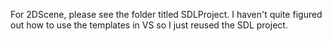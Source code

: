 For 2DScene, please see the folder titled SDLProject. I haven't quite figured out how to use the templates in VS so I just reused the SDL project. 
